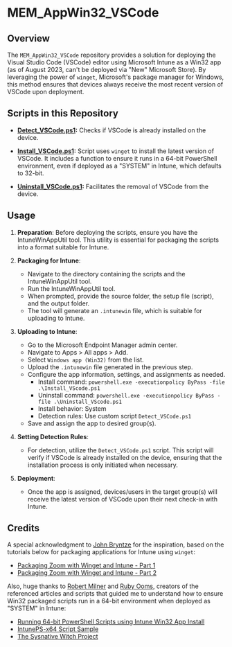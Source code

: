 # MEM_AppWin32_VSCode

## Overview

The `MEM_AppWin32_VSCode` repository provides a solution for deploying the Visual Studio Code (VSCode) editor using Microsoft Intune as a Win32 app (as of August 2023, can't be deployed via "New" Microsoft Store). By leveraging the power of `winget`, Microsoft's package manager for Windows, this method ensures that devices always receive the most recent version of VSCode upon deployment. 

## Scripts in this Repository

- **[Detect_VSCode.ps1](https://github.com/jmanuelng/MEM_AppWin32_VSCode/blob/main/Detect_VSCode.ps1):** Checks if VSCode is already installed on the device. 

- **[Install_VSCode.ps1](https://github.com/jmanuelng/MEM_AppWin32_VSCode/blob/main/Install_VSCode.ps1):** Script uses `winget` to install the latest version of VSCode. It includes a function to ensure it runs in a 64-bit PowerShell environment, even if deployed as a "SYSTEM" in Intune, which defaults to 32-bit.

- **[Uninstall_VSCode.ps1](https://github.com/jmanuelng/MEM_AppWin32_VSCode/blob/main/Uninstall_VSCode.ps1):** Facilitates the removal of VSCode from the device.

## Usage

1. **Preparation**: Before deploying the scripts, ensure you have the IntuneWinAppUtil tool. This utility is essential for packaging the scripts into a format suitable for Intune.

2. **Packaging for Intune**:
   - Navigate to the directory containing the scripts and the IntuneWinAppUtil tool.
   - Run the IntuneWinAppUtil tool.
   - When prompted, provide the source folder, the setup file (script), and the output folder.
   - The tool will generate an `.intunewin` file, which is suitable for uploading to Intune.

3. **Uploading to Intune**:
   - Go to the Microsoft Endpoint Manager admin center.
   - Navigate to Apps > All apps > Add.
   - Select `Windows app (Win32)` from the list.
   - Upload the `.intunewin` file generated in the previous step.
   - Configure the app information, settings, and assignments as needed.
       - Install command: `powershell.exe -executionpolicy ByPass -file .\Install_VScode.ps1`
       - Uninstall command: `powershell.exe -executionpolicy ByPass -file .\Uninstall_VScode.ps1`
       - Install behavior: System
       - Detection rules: Use custom script `Detect_VSCode.ps1`
   - Save and assign the app to desired group(s).

4. **Setting Detection Rules**:
   - For detection, utilize the `Detect_VSCode.ps1` script. This script will verify if VSCode is already installed on the device, ensuring that the installation process is only initiated when necessary.

5. **Deployment**:
   - Once the app is assigned, devices/users in the target group(s) will receive the latest version of VSCode upon their next check-in with Intune.

## Credits

A special acknowledgment to [John Bryntze](https://twitter.com/JohnBryntze) for the inspiration, based on the tutorials below for packaging applications for Intune using `winget`:
- [Packaging Zoom with Winget and Intune - Part 1](https://www.youtube.com/watch?v=0Ov4AcRM4jI)
- [Packaging Zoom with Winget and Intune - Part 2](https://www.youtube.com/watch?v=MnFL2FQLjp4)
  
Also, huge thanks to [Robert Milner](https://twitter.com/robm82) and [Ruby Ooms](https://twitter.com/Mister_MDM), creators of the referenced articles and scripts that guided me to understand how to ensure Win32 packaged scripts run in a 64-bit environment when deployed as "SYSTEM" in Intune:
- [Running 64-bit PowerShell Scripts using Intune Win32 App Install](https://italik.co.uk/running-64-bit-powershell-scripts-using-intune-win32-app-install/)
- [IntunePS-x64 Script Sample](https://gist.github.com/robm82/8946aa0460a1feb00c434768b4ed1329#file-intuneps-x64-ps1)
- [The Sysnative Witch Project](https://call4cloud.nl/2021/05/the-sysnative-witch-project/)

